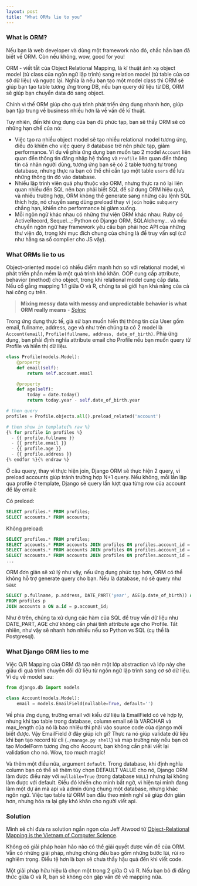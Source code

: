 ```yaml
---
layout: post
title: "What ORMs lie to you"
---
```


### What is ORM?
Nếu bạn là web developer và dùng một framework nào đó, chắc hẳn bạn đã biết về ORM. Còn nếu không, wow, good for you!

ORM - viết tắt của Object Relational Mapping, là kĩ thuật ánh xạ object model (từ class của ngôn ngữ lập trình) sang relation model (từ table của cơ sở dữ liệu) và ngược lại. Nghĩa là nếu bạn tạo một model class thì ORM sẽ giúp bạn tạo table tương ứng trong DB, nếu bạn query dữ liệu từ DB, ORM sẽ giúp bạn chuyển data đó sang object.

Chính vì thế ORM giúp cho quá trình phát triển ứng dụng nhanh hơn, giúp bạn tập trung về business nhiều hơn là về vấn đề kĩ thuật.

Tuy nhiên, đến khi ứng dụng của bạn đủ phức tạp, bạn sẽ thấy ORM sẽ có những hạn chế của nó:
- Việc tạo ra nhiều object model sẽ tạo nhiều relational model tương ứng, điều đó khiến cho việc query ở database trở nên phức tạp, giảm performance. Ví dụ về phía ứng dụng bạn muốn tạo 2 model `Account` liên quan đến thông tin đăng nhập hệ thống và `Profile` liên quan đến thông tin cá nhân người dùng, tương ứng bạn sẽ có 2 table tương tự trong database, nhưng thực ra bạn có thể chỉ cần tạo một table `users` để lưu những thông tin đó vào database.
- Nhiều lập trình viên quá phụ thuộc vào ORM, nhưng thực ra nó lại liên quan nhiều đến SQL nên bạn phải biết SQL để sử dụng ORM hiệu quả, và nhiều trường hợp, ORM không thể generate sang những câu lệnh SQL thích hợp, nó chuyển sang dùng preload thay vì `join` hoặc `subquery` chẳng hạn, khiến cho performance bị giảm xuống.
- Mỗi ngôn ngữ khác nhau có những thư viện ORM khác nhau: Ruby có ActiveRecord, Sequel...; Python có Django ORM, SQLAlchemy... và nếu chuyển ngôn ngữ hay framework yêu cầu bạn phải học API của những thư viện đó, trong khi mục đích chung của chúng là để truy vấn sql (cứ như hằng sa số complier cho JS vậy).


### What ORMs lie to us
Object-oriented model có nhiều điểm mạnh hơn so với relational model, vì phát triển phần mềm là một quá trình khó khăn.
OOP cung cấp attribute, behavior (method) cho object, trong khi relational model cung cấp data.
Nếu cố gắng mapping 1:1 giữa O và R, chúng ta sẽ giới hạn khả năng của cả hai công cụ trên.

>**Mixing messy data with messy and unpredictable behavior is what ORM really means** - [*Solnic*](http://solnic.eu/2015/09/18/ditch-your-orm.html)

Trong ứng dụng thực tế, giả sử bạn muốn hiển thị thông tin của User gồm email, fullname, address, age và như trên chúng ta có 2 model là `Account(email)`, `Profile(fullname, address, date_of_birth)`.
Phía ứng dụng, bạn phải định nghĩa attribute email cho Profile nếu bạn muốn query từ Profile và hiển thị dữ liệu.

```python
class Profile(models.Model):
    @property
    def email(self):
        return self.account.email

    @property
    def age(self):
        today = date.today()
        return today.year - self.date_of_birth.year

# then query
profiles = Profile.objects.all().preload_related('account')

# then show in template{% raw %}
{% for profile in profiles %}
  - {{ profile.fullname }}
  - {{ profile.email }}
  - {{ profile.age }}
  - {{ profile.address }}
{% endfor %}{% endraw %}
```

Ở câu query, thay vì thực hiện join, Django ORM sẽ thực hiện 2 query, vì preload accounts giúp tránh trường hợp N+1 query. Nếu không, mỗi lần lặp qua profile ở template, Django sẽ query lần lượt qua từng row của account để lấy email:

Có preload:
```sql
SELECT profiles.* FROM profiles;
SELECT accounts.* FROM accounts;
```

Không preload:
```sql
SELECT profiles.* FROM profiles;
SELECT accounts.* FROM accounts JOIN profiles ON profiles.account_id = accounts.id where profiles.id = 1;
SELECT accounts.* FROM accounts JOIN profiles ON profiles.account_id = accounts.id where profiles.id = 2;
SELECT accounts.* FROM accounts JOIN profiles ON profiles.account_id = accounts.id where profiles.id = 3;
...
```

ORM đơn giản sẽ xử lý như vậy, nếu ứng dụng phức tạp hơn, ORM có thể không hỗ trợ generate query cho bạn.
Nếu là database, nó sẽ query như sau:
```sql
SELECT p.fullname, p.address, DATE_PART('year', AGE(p.date_of_birth)) AS age, a.email
FROM profiles p
JOIN accounts a ON a.id = p.account_id;
```

Như ở trên, chúng ta xử dụng các hàm của SQL để truy vấn dữ liệu như DATE_PART, AGE chứ không cần phải tính attribute age cho Profile. Tất nhiên, như vậy sẽ nhanh hơn nhiều nếu so Python vs SQL (cụ thể là Postgresql).


### What Django ORM lies to me
Việc O/R Mapping của ORM đã tạo nên một lớp abstraction và lớp này che giấu đi quá trình chuyển đổi dữ liệu từ ngôn ngữ lập trình sang cơ sở dữ liệu.
Ví dụ về model sau:

```python
from django.db import models

class Account(models.Model):
    email = models.EmailField(nullable=True, default='')
```

Về phía ứng dụng, trường email với kiểu dữ liệu là EmailField có vẻ hợp lý, nhưng khi tạo table trong database, column email sẽ là VARCHAR và max_length của nó là bao nhiêu thì phải vào source code của django mới biết được. Vậy EmailField ở đây giúp ích gì? Thực ra nó giúp validate dữ liệu khi bạn tạo record từ cli (`./manage.py shell`) và map trường này nếu bạn có tạo ModelForm tương ứng cho Account, bạn không cần phải viết lại validation cho nó. Wow, too much magic!

Và thêm một điều nữa, argument `default`. Trong database, khi định nghĩa column bạn có thể sẽ thêm tùy chọn DEFAULT VALUE cho nó, Django ORM làm được điều này với `nullable=True` (trong database `NULL`) nhưng lại không làm được với default. Điều đó khiến cho mình bất ngờ, vì hiện tại mình đang làm một dự án mà api và admin dùng chung một database, nhưng khác ngôn ngữ. Việc tạo table từ ORM ban đầu theo mình nghĩ sẽ giúp đơn giản hơn, nhưng hóa ra lại gây khó khăn cho người viết api.

### Solution
Mình sẽ chỉ đưa ra solution ngắn ngọn của Jeff Atwood từ [Object-Relational Mapping is the Vietnam of Computer Science](https://blog.codinghorror.com/object-relational-mapping-is-the-vietnam-of-computer-science/).

Không có giải pháp hoàn hảo nào có thể giải quyết được vấn đề của ORM. Vẫn có những giải pháp, nhưng chúng đều bao gồm những bước lùi, rủi ro nghiêm trọng. Điều tệ hơn là bạn sẽ chưa thấy hậu quả đến khi viết code.

Một giải pháp hữu hiệu là chọn một trong 2 giữa O và R. Nếu bạn bỏ đi đẳng thức giữa O và R, bạn sẽ không còn gặp vấn đề về mapping nữa.
